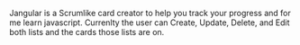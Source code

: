 Jangular is a Scrumlike card creator to help you track your progress and for me learn javascript.
Currenlty the user can Create, Update, Delete, and Edit both lists and the cards those lists are on.


